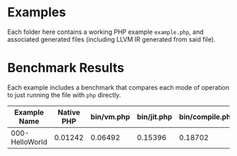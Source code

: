 # Examples

Each folder here contains a working PHP example `example.php`, and associated generated files (including LLVM IR generated from said file).

# Benchmark Results

Each example includes a benchmark that compares each mode of operation to just running the file with `php` directly.

<!-- benchmark table start -->

|         Example Name |      Native PHP |      bin/vm.php |     bin/jit.php | bin/compile.php |      ./compiled |
|----------------------|-----------------|-----------------|-----------------|-----------------|-----------------|
|       000-HelloWorld |         0.01242 |         0.06492 |         0.15396 |         0.18702 |         0.00137 |
<!-- benchmark table end -->
